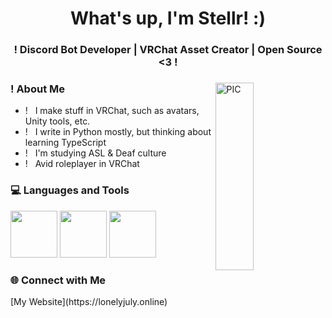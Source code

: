 <h1 align="center">What's up, I'm Stellr! :) </h1>
<h3 align="center">! Discord Bot Developer | VRChat Asset Creator | Open Source <3  !</h3>
<div>
<img width = "35%" align="right" alt="PIC" height="300px" src="https://i.ibb.co/wwYf83x/87259721.jpg" />
<div align="left"> 
  <h3> ! About Me </h3>

  - ! &nbsp; I make stuff in VRChat, such as avatars, Unity tools, etc.
  - ! &nbsp; I write in Python mostly, but thinking about learning TypeScript
  - ! &nbsp; I'm studying ASL & Deaf culture
  - ! &nbsp; Avid roleplayer in VRChat
</div> 
</div>

<div>
  <h3> 💻 Languages and Tools </h3>
  <p>
   <img src="https://img.shields.io/badge/Python-FFD43B?style=for-the-badge&logo=python&logoColor=blue" width="75" /> <img src="https://img.shields.io/badge/VSCode-0078D4?style=for-the-badge&logo=visual%20studio%20code&logoColor=white" width="75" /> <img src="https://img.shields.io/badge/Discord-5865F2?style=for-the-badge&logo=discord&logoColor=white" width="75" />
  <p>
</div> 

<div>
  <h3> 🌐 Connect with Me </h3>
    [My Website](https://lonelyjuly.online)
</div>
